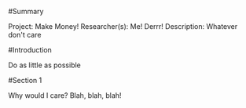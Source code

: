 #Summary

Project: Make Money!
Researcher(s): Me! Derrr!
Description: Whatever don't care

#Introduction

Do as little as possible

#Section 1

Why would I care?  Blah, blah, blah!
